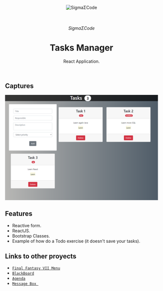 <p align="center">
   <img alt="SigmaΣCode" src="/img/capture/SigmaΣCode.png">
</p>
   </br>
<h6 align = "center">SigmaΣCode</h6>

<h1 align="center">Tasks Manager</h1>

<p align="center">
 React Application.
</p>
</br>

## Captures

<p align="center">
    <img src="img/capture/Taskmanager.png">
</p>

## Features

- Reactive form.
- ReactJS.
- Bootstrap Classes.
- Example of how do a Todo exercise (it doesn't save your tasks).

## Links to other proyects

- [`Final Fantasy VII Menu`](https://github.com/LeonAGA/Final_Fantasy_VII_Menu)
- [`BlackBoard`](https://github.com/LeonAGA/Blackboard)
- [`Agenda`](https://github.com/LeonAGA/Agenda)    
- [`Message Box `](https://github.com/LeonAGA/Message_Box_LocalStorage)    
